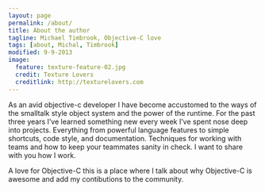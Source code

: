 ```yaml
---
layout: page
permalink: /about/
title: About the author
tagline: Michael Timbrook, Objective-C love
tags: [about, Michal, Timbrook]
modified: 9-9-2013
image:
  feature: texture-feature-02.jpg
  credit: Texture Lovers
  creditlink: http://texturelovers.com
---
```


As an avid objective-c developer I have become accustomed to the ways of the smalltalk style object system and the power of the runtime. For the past three years I’ve learned something new every week I’ve spent nose deep into projects. Everything from powerful language features to simple shortcuts, code style, and documentation. Techniques for working with teams and how to keep your teammates sanity in check. I want to share with you how I work.

A love for Objective-C this is a place where I talk about why Objective-C is awesome and add my contibutions to the community.